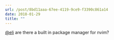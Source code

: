 ```yaml
---
url: /post/8bd11aaa-67ee-4119-9ce9-f3390c861a14
date: 2018-01-29
title: ""
---
```


[@eli][1] are there a built in package manager for nvim?



 [1]: https://micro.blog/eli